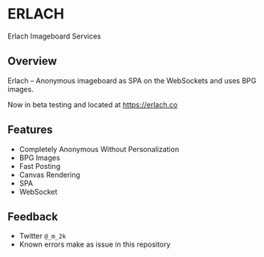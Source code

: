 # ERLACH
Erlach Imageboard Services

## Overview
Erlach – Anonymous imageboard as SPA on the WebSockets and uses BPG images.

Now in beta testing and located at https://erlach.co

## Features

* Completely Anonymous Without Personalization
* BPG Images
* Fast Posting
* Canvas Rendering
* SPA
* WebSocket

## Feedback

* Twitter `@_m_2k`
* Known errors make as issue in this repository
